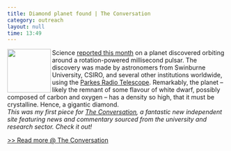 ```yaml
---
title: Diamond planet found | The Conversation
category: outreach
layout: null
time: 13:49
---
```

<!-- converted from blosxom format post by dkg 22.1.2022 -->
  <!---- Begin .post ---->
<img src="http://cdn.theconversation.edu.au/files/3162/width440/aapone-20080211000077864970-us-grammys-show-beyonce-original.jpg" width="100" align="left">
Science 
<a href="http://www.sciencemag.org/content/early/2011/08/19/science.1208890.abstract">reported this month</a> on a planet discovered orbiting around a 
rotation-powered millisecond pulsar. The discovery was made by astronomers 
from Swinburne University, CSIRO, and several other institutions worldwide,
using the <a href="http://www.parkes.atnf.csiro.au">Parkes Radio Telescope</a>.
Remarkably, the planet &ndash; likely the remnant of some flavour of white
dwarf, possibly composed of carbon and oxygen &ndash; has a density so high,
that it must be crystalline. Hence, a gigantic diamond. <br><em>This was my
first piece for <a href="http://theconversation.edu.au">The Conversation</a>,
a fantastic new independent site featuring news and commentary sourced from
the university and research sector. Check it out!</em>
<p>
<!-- --------------------------------------------------------- -->
<a href="ihttp://theconversation.edu.au/diamond-planet-found-if-you-like-it-then-you-should-have-put-a-ring-on-it-3069">&gt;&gt; Read more @ The Conversation</a>
<p>

